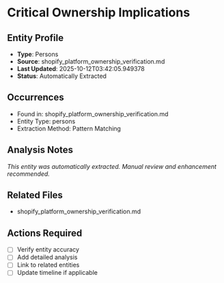 # Critical Ownership Implications

## Entity Profile
- **Type**: Persons
- **Source**: shopify_platform_ownership_verification.md
- **Last Updated**: 2025-10-12T03:42:05.949378
- **Status**: Automatically Extracted

## Occurrences
- Found in: shopify_platform_ownership_verification.md
- Entity Type: persons
- Extraction Method: Pattern Matching

## Analysis Notes
*This entity was automatically extracted. Manual review and enhancement recommended.*

## Related Files
- shopify_platform_ownership_verification.md

## Actions Required
- [ ] Verify entity accuracy
- [ ] Add detailed analysis
- [ ] Link to related entities
- [ ] Update timeline if applicable

